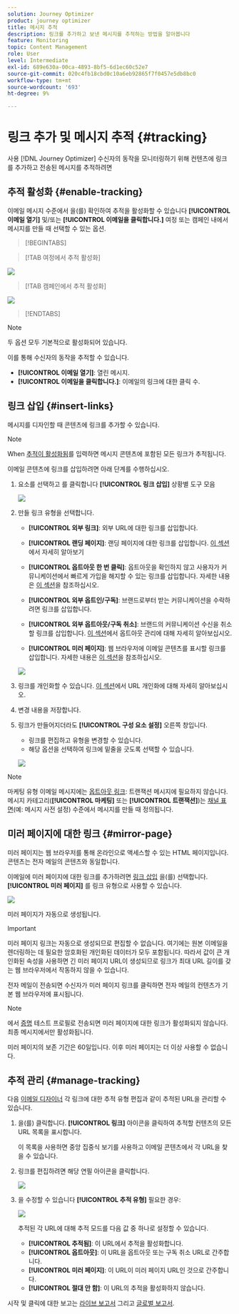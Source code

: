 ```yaml
---
solution: Journey Optimizer
product: journey optimizer
title: 메시지 추적
description: 링크를 추가하고 보낸 메시지를 추적하는 방법을 알아봅니다
feature: Monitoring
topic: Content Management
role: User
level: Intermediate
exl-id: 689e630a-00ca-4893-8bf5-6d1ec60c52e7
source-git-commit: 020c4fb18cbd0c10a6eb92865f7f0457e5db8bc0
workflow-type: tm+mt
source-wordcount: '693'
ht-degree: 9%

---
```


# 링크 추가 및 메시지 추적 {#tracking}

사용 [!DNL Journey Optimizer] 수신자의 동작을 모니터링하기 위해 컨텐츠에 링크를 추가하고 전송된 메시지를 추적하려면

## 추적 활성화 {#enable-tracking}

이메일 메시지 수준에서 을(를) 확인하여 추적을 활성화할 수 있습니다 **[!UICONTROL 이메일 열기]** 및/또는 **[!UICONTROL 이메일을 클릭합니다.]** 여정 또는 캠페인 내에서 메시지를 만들 때 선택할 수 있는 옵션.

>[!BEGINTABS]

>[!TAB 여정에서 추적 활성화]

![](assets/message-tracking-journey.png)

>[!TAB 캠페인에서 추적 활성화]

![](assets/message-tracking-campaign.png)

>[!ENDTABS]

>[!NOTE]
>
>두 옵션 모두 기본적으로 활성화되어 있습니다.

이를 통해 수신자의 동작을 추적할 수 있습니다.

* **[!UICONTROL 이메일 열기]**: 열린 메시지.
* **[!UICONTROL 이메일을 클릭합니다.]**: 이메일의 링크에 대한 클릭 수.

## 링크 삽입 {#insert-links}

메시지를 디자인할 때 콘텐츠에 링크를 추가할 수 있습니다.

>[!NOTE]
>
>When [추적이 활성화됨](#enable-tracking)를 입력하면 메시지 콘텐츠에 포함된 모든 링크가 추적됩니다.

이메일 콘텐츠에 링크를 삽입하려면 아래 단계를 수행하십시오.

1. 요소를 선택하고 를 클릭합니다 **[!UICONTROL 링크 삽입]** 상황별 도구 모음

   ![](assets/message-tracking-insert-link.png)

1. 만들 링크 유형을 선택합니다.

   * **[!UICONTROL 외부 링크]**: 외부 URL에 대한 링크를 삽입합니다.

   * **[!UICONTROL 랜딩 페이지]**: 랜딩 페이지에 대한 링크를 삽입합니다. [이 섹션](../landing-pages/get-started-lp.md)에서 자세히 알아보기

   * **[!UICONTROL 옵트아웃 한 번 클릭]**: 옵트아웃을 확인하지 않고 사용자가 커뮤니케이션에서 빠르게 가입을 해지할 수 있는 링크를 삽입합니다. 자세한 내용은 [이 섹션](../privacy/opt-out.md#one-click-opt-out)을 참조하십시오.

   * **[!UICONTROL 외부 옵트인/구독]**: 브랜드로부터 받는 커뮤니케이션을 수락하려면 링크를 삽입합니다.

   * **[!UICONTROL 외부 옵트아웃/구독 취소]**: 브랜드의 커뮤니케이션 수신을 취소할 링크를 삽입합니다. [이 섹션](../privacy/opt-out.md#opt-out-management)에서 옵트아웃 관리에 대해 자세히 알아보십시오.

   * **[!UICONTROL 미러 페이지]**: 웹 브라우저에 이메일 콘텐츠를 표시할 링크를 삽입합니다. 자세한 내용은 [이 섹션](#mirror-page)을 참조하십시오.

   ![](assets/message-tracking-links.png)

1. 링크를 개인화할 수 있습니다. [이 섹션](../personalization/personalization-syntax.md#perso-urls)에서 URL 개인화에 대해 자세히 알아보십시오.

1. 변경 내용을 저장합니다.

1. 링크가 만들어지더라도 **[!UICONTROL 구성 요소 설정]** 오른쪽 창입니다.

   * 링크를 편집하고 유형을 변경할 수 있습니다.
   * 해당 옵션을 선택하여 링크에 밑줄을 긋도록 선택할 수 있습니다.

   ![](assets/message-tracking-link-settings.png)

>[!NOTE]
>
>마케팅 유형 이메일 메시지에는 [옵트아웃 링크](../privacy/opt-out.md#opt-out-management): 트랜잭션 메시지에 필요하지 않습니다. 메시지 카테고리(**[!UICONTROL 마케팅]** 또는 **[!UICONTROL 트랜잭션]**)는 [채널 표면](../configuration/channel-surfaces.md#email-type)(예: 메시지 사전 설정) 수준에서 메시지를 만들 때 정의됩니다.

## 미러 페이지에 대한 링크 {#mirror-page}

미러 페이지는 웹 브라우저를 통해 온라인으로 액세스할 수 있는 HTML 페이지입니다. 콘텐츠는 전자 메일의 콘텐츠와 동일합니다.

이메일에 미러 페이지에 대한 링크를 추가하려면 [링크 삽입](#insert-links) 을(를) 선택합니다. **[!UICONTROL 미러 페이지]** 를 링크 유형으로 사용할 수 있습니다.

![](assets/message-tracking-mirror-page.png)

미러 페이지가 자동으로 생성됩니다.

>[!IMPORTANT]
>
>미러 페이지 링크는 자동으로 생성되므로 편집할 수 없습니다. 여기에는 원본 이메일을 렌더링하는 데 필요한 암호화된 개인화된 데이터가 모두 포함됩니다. 따라서 값이 큰 개인화된 속성을 사용하면 긴 미러 페이지 URL이 생성되므로 링크가 최대 URL 길이를 갖는 웹 브라우저에서 작동하지 않을 수 있습니다.

전자 메일이 전송되면 수신자가 미러 페이지 링크를 클릭하면 전자 메일의 컨텐츠가 기본 웹 브라우저에 표시됩니다.

>[!NOTE]
>
>에서 [증명](preview.md#send-proofs) 테스트 프로필로 전송되면 미러 페이지에 대한 링크가 활성화되지 않습니다. 최종 메시지에서만 활성화됩니다.

미러 페이지의 보존 기간은 60일입니다. 이후 미러 페이지는 더 이상 사용할 수 없습니다.

## 추적 관리 {#manage-tracking}

다음 [이메일 디자이너](content-from-scratch.md) 각 링크에 대한 추적 유형 편집과 같이 추적된 URL을 관리할 수 있습니다.

1. 을(를) 클릭합니다. **[!UICONTROL 링크]** 아이콘을 클릭하여 추적할 컨텐츠의 모든 URL 목록을 표시합니다.

   이 목록을 사용하면 중앙 집중식 보기를 사용하고 이메일 콘텐츠에서 각 URL을 찾을 수 있습니다.

1. 링크를 편집하려면 해당 연필 아이콘을 클릭합니다.

   ![](assets/message-tracking-edit-links.png)

1. 을 수정할 수 있습니다 **[!UICONTROL 추적 유형]** 필요한 경우:

   ![](assets/message-tracking-edit-a-link.png)

   추적된 각 URL에 대해 추적 모드를 다음 값 중 하나로 설정할 수 있습니다.

   * **[!UICONTROL 추적됨]**: 이 URL에서 추적을 활성화합니다.
   * **[!UICONTROL 옵트아웃]**: 이 URL을 옵트아웃 또는 구독 취소 URL로 간주합니다.
   * **[!UICONTROL 미러 페이지]**: 이 URL이 미러 페이지 URL인 것으로 간주합니다.
   * **[!UICONTROL 절대 안 함]**: 이 URL의 추적을 활성화하지 않습니다. <!--This information is saved: if the URL appears again in a future message, its tracking is automatically deactivated.-->

시작 및 클릭에 대한 보고는 [라이브 보고서](../reports/live-report.md) 그리고 [글로벌 보고서](../reports/global-report.md).
